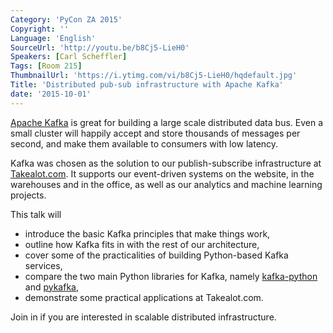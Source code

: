 ```yaml
---
Category: 'PyCon ZA 2015'
Copyright: ''
Language: 'English'
SourceUrl: 'http://youtu.be/b8Cj5-LieH0'
Speakers: [Carl Scheffler]
Tags: [Room 215]
ThumbnailUrl: 'https://i.ytimg.com/vi/b8Cj5-LieH0/hqdefault.jpg'
Title: 'Distributed pub-sub infrastructure with Apache Kafka'
date: '2015-10-01'
---
```

[Apache Kafka](http://kafka.apache.org/) is great for building a large scale distributed data bus. Even a small cluster will happily accept and store thousands of messages per second, and make them available to consumers with low latency.

Kafka was chosen as the solution to our publish-subscribe infrastructure at [Takealot.com](http://www.takealot.com/). It supports our event-driven systems on the website, in the warehouses and in the office, as well as our analytics and machine learning projects.

This talk will

 * introduce the basic Kafka principles that make things work,
 * outline how Kafka fits in with the rest of our architecture,
 * cover some of the practicalities of building Python-based Kafka services,
 * compare the two main Python libraries for Kafka, namely [kafka-python](https://github.com/mumrah/kafka-python) and [pykafka](https://github.com/Parsely/pykafka),
 * demonstrate some practical applications at Takealot.com.

Join in if you are interested in scalable distributed infrastructure.